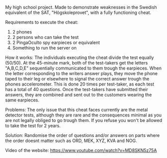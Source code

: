 My high school project. Made to demonstrate weaknesses in the Swedish equivalent of the SAT, "Högskoleprovet", with a fully functioning cheat.

Requirements to execute the cheat:

1. 2 phones
2. 2 persons who can take the test
3. 2 PingaOculto spy earpieces or equivalent
4. Something to run the server on

How it works:
The individuals executing the cheat divide the test equally (50/50). At the 45-minute mark, both of the test-takers get the letters "A,B,C,D,E" 
sequentially communicated to them trough the earpieces. When the letter corresponding to the writers answer plays, they move the phone taped 
to their leg or elsewhere to signal the correct answer trough the phones accelerometer. This is done 20 times per test-taker, as each test 
has a total of 40 questions. Once the test-takers have submitted their answers, they are combined and sent out to the customers wearing the 
same earpieces.

Problems:
The only issue that this cheat faces currently are the metal detector tests,
although they are rare and the consequences minimal as you are not legally obliged to go trough them.
If you refuse you won't be allowed to take the test for 2 years.

Solution:
Randomise the order of questions and/or answers on parts where the order doesnt matter such as ORD, MEK, XYZ, KVA and NOG. 

Video of the website:
https://www.youtube.com/watch?v=MD8SKN5z75A
